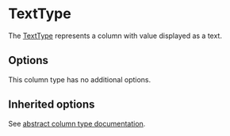# TextType

The [TextType](../../src/Column/Type/TextType.php) represents a column with value displayed as a text.

## Options

This column type has no additional options.

## Inherited options

See [abstract column type documentation](abstract.md).
